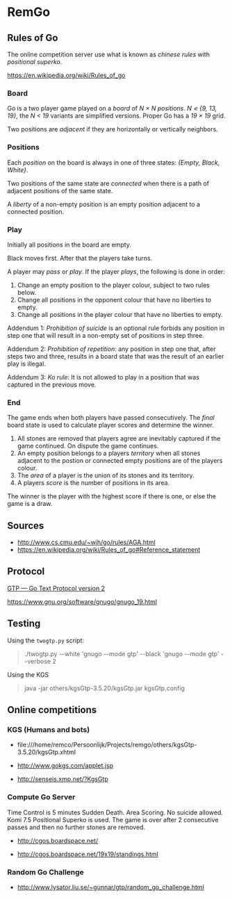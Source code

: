 # RemGo


## Rules of Go

The online competition server use what is known as *chinese rules* with
*positional superko*.

https://en.wikipedia.org/wiki/Rules_of_go

### Board

Go is a two player game played on a *board* of *N × N* *positions*.
*N ∊ {9, 13, 19}*, the *N < 19* variants are simplified versions. Proper Go has
a *19 × 19* grid.

Two positions are *adjacent* if they are horizontally or vertically neighbors.

### Positions

Each *position* on the board is always in one of three states:
*{Empty, Black, White}*.

Two positions of the same state are *connected* when there is a path of
adjacent positions of the same state.

A *liberty* of a non-empty position is an empty position adjacent to a connected
position.

### Play

Initially all positions in the board are empty.

Black moves first. After that the players take turns.

A player may *pass* or *play*. If the player *plays*, the following is done in
order:

1. Change an empty position to the player colour, subject to two rules below.
2. Change all positions in the opponent colour that have no liberties to empty.
3. Change all positions in the player colour that have no liberties to empty.

Addendum 1: *Prohibition of suicide* is an optional rule forbids any position
in step one that will result in a non-empty set of positions in step three.

Addendum 2: *Prohibition of repetition*: any position in step one that, after
steps two and three, results in a board state that was the result of an earlier
play is illegal.

Addendum 3: *Ko rule*: It is not allowed to play in a position that was captured
in the previous move.

### End

The game ends when both players have passed consecutively. The *final* board
state is used to calculate player scores and determine the winner.

1. All stones are removed that players agree are inevitably captured if the
   game continued. On dispute the game continues.
2. An empty position belongs to a players *territory* when all stones adjacent
   to the postion or connected empty positions are of the players colour.
3. The *area* of a player is the union of its stones and its territory.
4. A players *score* is the number of positions in its area.

The winner is the player with the highest score if there is one, or else the
game is a draw.

## Sources

* http://www.cs.cmu.edu/~wjh/go/rules/AGA.html
* https://en.wikipedia.org/wiki/Rules_of_go#Reference_statement

## Protocol

[GTP — Go Text Protocol version 2](http://www.lysator.liu.se/~gunnar/gtp/gtp2-spec-draft2/gtp2-spec.html)

https://www.gnu.org/software/gnugo/gnugo_19.html

## Testing

Using the `twogtp.py` script:

> ./twogtp.py --white 'gnugo --mode gtp' --black 'gnugo --mode gtp' --verbose 2


Using the KGS

> java -jar others/kgsGtp-3.5.20/kgsGtp.jar kgsGtp.config



## Online competitions


### KGS (Humans and bots)

* file:///home/remco/Persoonlijk/Projects/remgo/others/kgsGtp-3.5.20/kgsGtp.xhtml

* http://www.gokgs.com/applet.jsp

* http://senseis.xmp.net/?KgsGtp

### Compute Go Server

Time Control is 5 minutes Sudden Death.
Area Scoring.
No suicide allowed.
Komi 7.5
Positional Superko is used.
The game is over after 2 consecutive passes and then no further stones are removed. 

* http://cgos.boardspace.net/

* http://cgos.boardspace.net/19x19/standings.html

### Random Go Challenge

* http://www.lysator.liu.se/~gunnar/gtp/random_go_challenge.html

